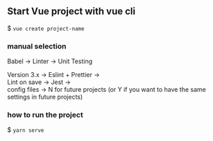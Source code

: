 
## Start Vue project with vue cli

$ `vue create project-name`

### manual selection 

Babel -> Linter -> Unit Testing

Version 3.x ->  Eslint + Prettier ->  
    Lint on save ->  Jest ->  
        config files -> N for future projects (or Y if you want to have the same settings in future projects) 

### how to run the project

$ `yarn serve`

